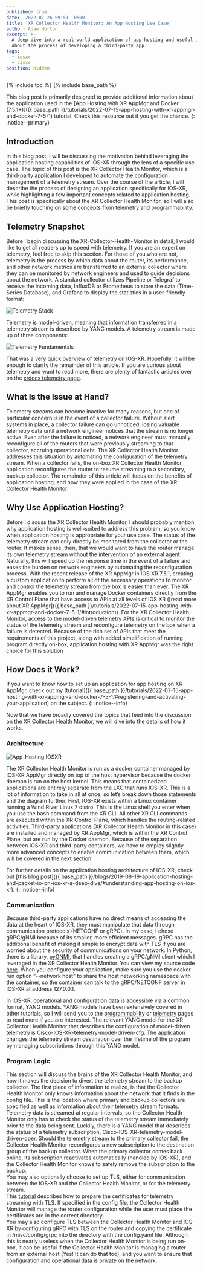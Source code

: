 ```yaml
---
published: true
date: '2022-07-26 09:51 -0500'
title: 'XR Collector Health Monitor: An App Hosting Use Case'
author: Adam Horton
excerpt: >-
  A deep dive into a real-world application of app-hosting and useful insights
  about the process of developing a third-party app.
tags:
  - iosxr
  - cisco
position: hidden
---
```

{% include toc %}
{% include base_path %}

This blog post is primarily designed to provide additional information about the application used in the [App Hosting with XR AppMgr and Docker (7.5.1+)]({{ base_path }}/tutorials/2022-07-15-app-hosting-with-xr-appmgr-and-docker-7-5-1) tutorial. Check this resource out if you get the chance.
{: .notice--primary}

## Introduction
In this blog post, I will be discussing the motivation behind leveraging the application hosting capabilities of IOS-XR through the lens of a specific use case. The topic of this post is the XR Collector Health Monitor, which is a third-party application I developed to automate the configuration management of a telemetry stream. Over the course of the article, I will describe the process of designing an application specifically for IOS-XR, while highlighting a few important concepts related to application hosting. This post is specifically about the XR Collector Health Monitor, so I will also be briefly touching on some concepts from telemetry and programmability. 

## Telemetry Snapshot
Before I begin discussing the XR-Collector-Health-Monitor in detail, I would like to get all readers up to speed with telemetry. If you are an expert on telemetry, feel free to skip this section. For those of you who are not, telemetry is the process by which data about the router, its performance, and other network metrics are transferred to an external collector where they can be monitored by network engineers and used to guide decisions about the network. A standard collector utilizes Pipeline or Telegraf to receive the incoming data, InfluxDB or Prometheus to store the data (Time-Series Database), and Grafana to display the statistics in a user-friendly format:

![Telemetry Stack](https://xrdocs.github.io/xrdocs-images/assets/blog-images/telemetry-stack.jpg)

Telemetry is model-driven, meaning that information transferred in a telemetry stream is described by YANG models. A telemetry stream is made up of three components:

![Telemetry Fundamentals](https://xrdocs.github.io/xrdocs-images/assets/blog-images/telemetry-fundamentals.jpg)

That was a very quick overview of telemetry on IOS-XR. Hopefully, it will be enough to clarify the remainder of this article. If you are curious about telemetry and want to read more, there are plenty of fantastic articles over on the [xrdocs telemetry page](https://xrdocs.io/telemetry).

## What Is the Issue at Hand?
Telemetry streams can become inactive for many reasons, but one of particular concern is in the event of a collector failure. Without alert systems in place, a collector failure can go unnoticed, losing valuable telemetry data until a network engineer notices that the stream is no longer active. Even after the failure is noticed, a network engineer must manually reconfigure all of the routers that were previously streaming to that collector, accruing operational debt. The XR Collector Health Monitor addresses this situation by automating the configuration of the telemetry stream. When a collector fails, the on-box XR Collector Health Monitor application reconfigures the router to resume streaming to a secondary, backup collector. The remainder of this article will focus on the benefits of application hosting, and how they were applied in the case of the XR Collector Health Monitor.

## Why Use Application Hosting?
Before I discuss the XR Collector Health Monitor, I should probably mention why application hosting is well-suited to address this problem, so you know when application hosting is appropriate for your use case. The status of the telemetry stream can only directly be monitored from the collector or the router. It makes sense, then, that we would want to have the router manage its own telemetry stream without the intervention of an external agent. Naturally, this will speed up the response time in the event of a failure and eases the burden on network engineers by automating the reconfiguration process. With the recent release of the XR AppMgr in IOS XR 7.5.1, creating a custom application to perform all of the necessary operations to monitor and control the telemetry stream from the box is easier than ever. The XR AppMgr enables you to run and manage Docker containers directly from the XR Control Plane that have access to APIs at all levels of IOS XR ([read more about XR AppMgr]({{ base_path }}/tutorials/2022-07-15-app-hosting-with-xr-appmgr-and-docker-7-5-1/#introduction)). For the XR Collector Health Monitor, access to the model-driven telemetry APIs is critical to monitor the status of the telemetry stream and reconfigure telemetry on the box when a failure is detected. Because of the rich set of APIs that meet the requirements of this project, along with added simplification of running program directly on-box, application hosting with XR AppMgr was the right choice for this solution

## How Does it Work?
If you want to know how to set up an application for app hosting on XR AppMgr, check out my [tutorial]({{ base_path }}/tutorials/2022-07-15-app-hosting-with-xr-appmgr-and-docker-7-5-1/#registering-and-activating-your-application) on the subject. 
{: .notice--info}

Now that we have broadly covered the topics that feed into the discussion on the XR Collector Health Monitor, we will dive into the details of how it works.

### Architecture
![App-Hosting IOSXR](https://xrdocs.github.io/xrdocs-images/assets/blog-images/app-hosting-iosxr.jpg)

The XR Collector Health Monitor is run as a docker container managed by IOS-XR AppMgr directly on top of the host hypervisor because the docker daemon is run on the host kernel. This means that containerized applications are entirely separate from the LXC that runs IOS-XR. This is a lot of information to take in all at once, so let’s break down those statements and the diagram further. First, IOS-XR exists within a Linux container running a Wind River Linux 7 distro. This is the Linux shell you enter when you use the bash command from the XR CLI. All other XR CLI commands are executed within the XR Control Plane, which handles the routing-related activities. Third-party applications (XR Collector Health Monitor in this case) are installed and managed by XR AppMgr, which is within the XR Control Plane, but are run by the Docker daemon. Because of the separation between IOS-XR and third-party containers, we have to employ slightly more advanced concepts to enable communication between them, which will be covered in the next section.

For further details on the application hosting architecture of IOS-XR, check out [this blog post]({{ base_path }}/blogs/2019-08-19-application-hosting-and-packet-io-on-ios-xr-a-deep-dive/#understanding-app-hosting-on-ios-xr).
{: .notice--info}

### Communication
Because third-party applications have no direct means of accessing the data at the heart of IOS-XR, they must manipulate that data through communication protocols (NETCONF or gRPC). In my case, I chose gRPC/gNMI because of its smaller, more efficient messages. gRPC has the additional benefit of making it simple to encrypt data with TLS if you are worried about the security of communications on your network. In Python, there is a library, [pyGNMI](https://github.com/akarneliuk/pygnmi), that handles creating a gRPC/gNMI client which I leveraged in the XR Collector Health Monitor. You can view my source code [here](https://github.com/adhorton-cisco/xr-collector-health-monitor/blob/main/src/gnmi_config.py). When you configure your application, make sure you use the docker run option “\-\-network host” to share the host networking namespace with the container, so the container can talk to the gRPC/NETCONF server in IOS-XR at address 127.0.0.1.  

In IOS-XR, operational and configuration data is accessible via a common format, YANG models. YANG models have been extensively covered in other tutorials, so I will send you to the [programmability](https://xrdocs.io/programmability) or [telemetry](https://xrdocs.io/telemetry) pages to read more if you are interested. The relevant YANG model for the XR Collector Health Monitor that describes the configuration of model-driven telemetry is Cisco-IOS-XR-telemetry-model-driven-cfg. The application changes the telemetry stream destination over the lifetime of the program by managing subscriptions through this YANG model.

### Program Logic
This section will discuss the brains of the XR Collector Health Monitor, and how it makes the decision to divert the telemetry stream to the backup collector. The first piece of information to realize, is that the Collector Health Monitor only knows information about the network that it finds in the config file. This is the location where primary and backup collectors are specified as well as information about their telemetry stream formats.  
Telemetry data is streamed at regular intervals, so the Collector Health Monitor only has to check the status of the telemetry stream immediately prior to the data being sent. Luckily, there is a YANG model that describes the status of a telemetry subscription, Cisco-IOS-XR-telemetry-model-driven-oper. Should the telemetry stream to the primary collector fail, the Collector Health Monitor reconfigures a new subscription to the destination-group of the backup collector. When the primary collector comes back online, its subscription reactivates automatically (handled by IOS-XR), and the Collector Health Monitor knows to safely remove the subscription to the backup.  
You may also optionally choose to set up TLS, either for communication between the IOS-XR and the Collector Health Monitor, or for the telemetry stream.  
This [tutorial](https://xrdocs.io/telemetry/tutorials/2017-05-08-pipeline-with-grpc/#grpc-dialout-with-tls) describes how to prepare the certificates for telemetry streaming with TLS. If specified in the config file, the Collector Health Monitor will manage the router configuration while the user must place the certificates are in the correct directory.  
You may also configure TLS between the Collector Health Monitor and IOS-XR by configuring gRPC with TLS on the router and copying the certificate in /misc/config/grpc into the directory with the config.yaml file. Although this is nearly useless when the Collector Health Monitor is being run on-box, it can be useful if the Collector Health Monitor is managing a router from an external host (Yes! It can do that too), and you want to ensure that configuration and operational data is private on the network.








